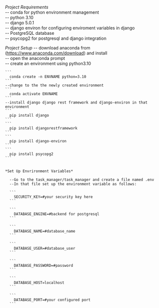 *Project Requirements*  
  -- conda for python environment management  
  -- python 3.10  
  -- django 5.0.1  
  -- django environ for configuring enviroment variables in django  
  -- PostgreSQL database  
  -- psycopg2 for postgresql and django integration  


*Project Setup*
    -- download anaconda from (https://www.anaconda.com/download)  and install  
    -- open the anaconda prompt  
    -- create an environment using python3.10  
    
    ```
      conda create -n ENVNAME python=3.10  
    ```  
    --change to the the newly created environment    
    ```  
      conda activate ENVNAME    
    ```  
    --install django django rest framework and django-environ in that environment      
    ```  
      pip install django    
    ```    
    ```  
      pip install djangorestframework  
    ```  
    ```   
      pip install django-environ  
    ```
    ```
      pip install psycopg2    
    ```  
    
    
    *Set Up Envrironment Variables*  
    
      --Go to the task_manager/task_manager and create a file named .env  
      --In that file set up the environment variable as follows:  
      
      ```
        SECURITY_KEY=#your security key here 
      ```  
      
      ```  
        DATABASE_ENGINE=#backend for postgresql  
      ```  
      
      ```  
        DATABASE_NAME=#database_name  
      ```  
      
      ```
        DATABASE_USER=#database_user  
      ```  
      
      ```  
        DATABASE_PASSWORD=#password     
      ```  
      
      ```  
        DATABASE_HOST=localhost  
      ```  
      
      ```  
        DATABASE_PORT=#your configured port
      ```  
    
    
    
    
    
  
